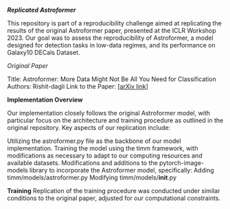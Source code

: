 ***Replicated Astroformer***

This repository is part of a reproducibility challenge aimed at replicating the results of the original Astroformer paper, presented at the ICLR Workshop 2023. Our goal was to assess the reproducibility of Astroformer, a model designed for detection tasks in low-data regimes, and its performance on  Galaxy10 DECals Dataset.

*Original Paper*

Title: Astroformer: More Data Might Not Be All You Need for Classification
Authors: Rishit-dagli
Link to the Paper: [[arXiv link]](https://arxiv.org/abs/2304.05350)

**Implementation Overview**

Our implementation closely follows the original Astroformer model, with particular focus on the architecture and training procedure as outlined in the original repository. Key aspects of our replication include:

Utilizing the astroformer.py file as the backbone of our model implementation.
Training the model using the timm framework, with modifications as necessary to adapt to our computing resources and available datasets.
Modifications and additions to the pytorch-image-models library to incorporate the Astroformer model, specifically:
Adding timm/models/astroformer.py
Modifying timm/models/__init__.py

**Training**
Replication of the training procedure was conducted under similar conditions to the original paper, adjusted for our computational constraints.
